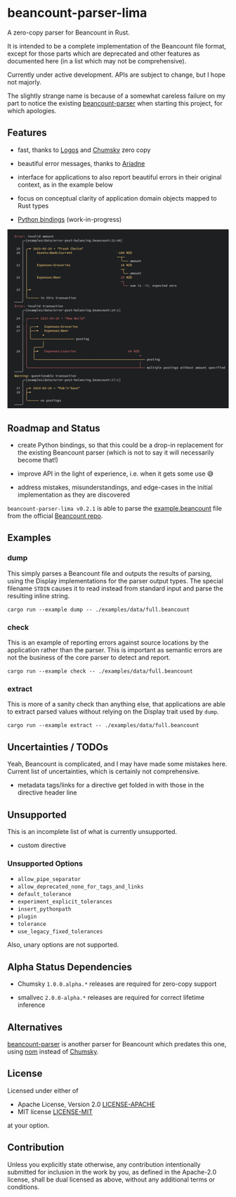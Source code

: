 # beancount-parser-lima

A zero-copy parser for Beancount in Rust.

It is intended to be a complete implementation of the Beancount file format, except for those parts which are deprecated and other features as documented here (in a list which may not be comprehensive).

Currently under active development.  APIs are subject to change, but I hope not majorly.

The slightly strange name is because of a somewhat careless failure on my part to notice the existing [beancount-parser](https://github.com/jcornaz/beancount-parser) when starting this project, for which apologies.

## Features

- fast, thanks to [Logos](https://docs.rs/logos/latest/logos/) and [Chumsky](https://docs.rs/chumsky/latest/chumsky/) zero copy

- beautiful error messages, thanks to [Ariadne](https://docs.rs/ariadne/latest/ariadne/)

- interface for applications to also report beautiful errors in their original context, as in the example below

- focus on conceptual clarity of application domain objects mapped to Rust types

- [Python bindings](/beancount-parser-lima-python/README.md) (work-in-progress)

<img src="https://raw.githubusercontent.com/tesujimath/beancount-parser-lima/master/examples/images/beancount-parser-balancing-errors.png" alt="Example application error messages"/>

## Roadmap and Status

- create Python bindings, so that this could be a drop-in replacement for the existing Beancount parser (which is not to say it will necessarily become that!)

- improve API in the light of experience, i.e. when it gets some use 😅

- address mistakes, misunderstandings, and edge-cases in the initial implementation as they are discovered

`beancount-parser-lima v0.2.1` is able to parse the [example.beancount](https://github.com/beancount/beancount/blob/master/examples/example.beancount) file from the official [Beancount repo](https://github.com/beancount/beancount).

## Examples

### dump

This simply parses a Beancount file and outputs the results of parsing, using the Display implementations for the parser output types.
The special filename `STDIN` causes it to read instead from standard input and parse the resulting inline string.

```
cargo run --example dump -- ./examples/data/full.beancount
```

### check

This is an example of reporting errors against source locations by the application rather than the parser.
This is important as semantic errors are not the business of the core parser to detect and report.

```
cargo run --example check -- ./examples/data/full.beancount
```

### extract

This is more of a sanity check than anything else, that applications are able to extract parsed values without relying on the Display trait used by `dump`.

```
cargo run --example extract -- ./examples/data/full.beancount
```

## Uncertainties / TODOs

Yeah, Beancount is complicated, and I may have made some mistakes here.  Current list of uncertainties, which is certainly not comprehensive.

- metadata tags/links for a directive get folded in with those in the directive header line

## Unsupported

This is an incomplete list of what is currently unsupported.

- custom directive

### Unsupported Options

- `allow_pipe_separator`
- `allow_deprecated_none_for_tags_and_links`
- `default_tolerance`
- `experiment_explicit_tolerances`
- `insert_pythonpath`
- `plugin`
- `tolerance`
- `use_legacy_fixed_tolerances`

Also, unary options are not supported.

## Alpha Status Dependencies

- Chumsky `1.0.0.alpha.*` releases are required for zero-copy support

- smallvec `2.0.0-alpha.*` releases are required for correct lifetime inference

## Alternatives

[beancount-parser](https://github.com/jcornaz/beancount-parser) is another parser for Beancount which predates this one,
using [nom](https://docs.rs/nom/latest/nom/) instead of [Chumsky](https://docs.rs/chumsky/latest/chumsky/).

## License

Licensed under either of

 * Apache License, Version 2.0
   [LICENSE-APACHE](http://www.apache.org/licenses/LICENSE-2.0)
 * MIT license
   [LICENSE-MIT](http://opensource.org/licenses/MIT)

at your option.

## Contribution

Unless you explicitly state otherwise, any contribution intentionally submitted
for inclusion in the work by you, as defined in the Apache-2.0 license, shall be
dual licensed as above, without any additional terms or conditions.
